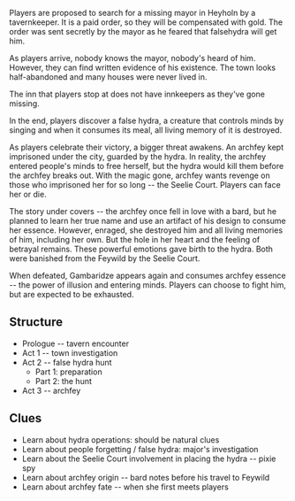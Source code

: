 Players are proposed to search for a missing mayor in Heyholn by a tavernkeeper. It is a paid order, so they will be compensated with gold. The order was sent secretly by the mayor as he feared that falsehydra will get him.

As players arrive, nobody knows the mayor, nobody's heard of him. However, they can find written evidence of his existence. The town looks half-abandoned and many houses were never lived in.

The inn that players stop at does not have innkeepers as they've gone missing.

In the end, players discover a false hydra, a creature that controls minds by singing and when it consumes its meal, all living memory of it is destroyed.

As players celebrate their victory, a bigger threat awakens. An archfey kept imprisoned under the city, guarded by the hydra. In reality, the archfey entered people's minds to free herself, but the hydra would kill them before the archfey breaks out. With the magic gone, archfey wants revenge on those who imprisoned her for so long -- the Seelie Court. Players can face her or die.

The story under covers -- the archfey once fell in love with a bard, but he planned to learn her true name and use an artifact of his design to consume her essence. However, enraged, she destroyed him and all living memories of him, including her own. But the hole in her heart and the feeling of betrayal remains. These powerful emotions gave birth to the hydra. Both were banished from the Feywild by the Seelie Court. 

When defeated, Gambaridze appears again and consumes archfey essence -- the power of illusion and entering minds. Players can choose to fight him, but are expected to be exhausted.

## Structure

- Prologue -- tavern encounter
- Act 1 -- town investigation
- Act 2 -- false hydra hunt
	- Part 1: preparation
	- Part 2: the hunt
- Act 3 -- archfey
## Clues
- Learn about hydra operations: should be natural clues
- Learn about people forgetting / false hydra: major's investigation
- Learn about the Seelie Court involvement in placing the hydra -- pixie spy
- Learn about archfey origin -- bard notes before his travel to Feywild
- Learn about archfey fate -- when she first meets players